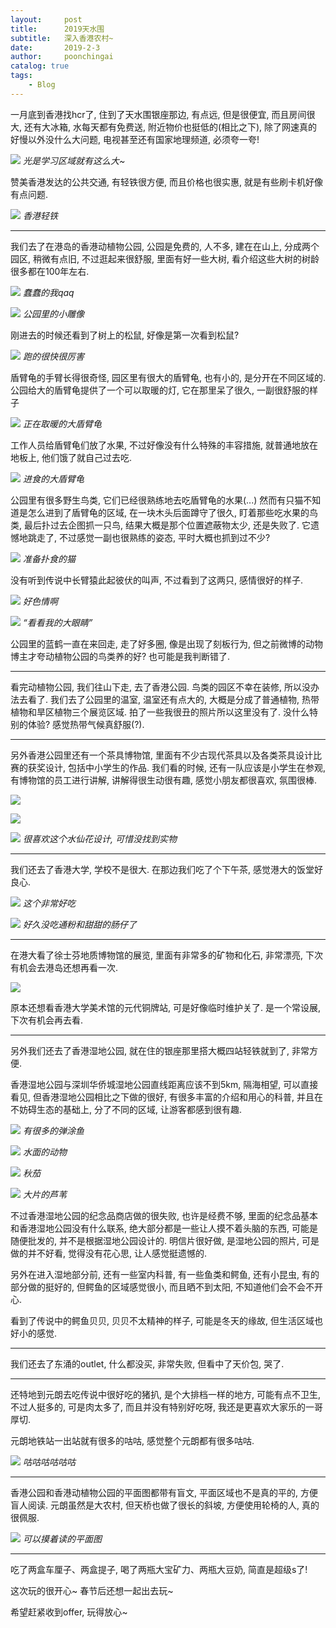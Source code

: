 ```yaml
---
layout:     post
title:      2019天水围
subtitle:   深入香港农村~
date:       2019-2-3
author:     poonchingai
catalog: true
tags:
    - Blog
---
```



一月底到香港找hcr了, 住到了天水围银座那边, 有点远, 但是很便宜, 而且房间很大, 还有大冰箱, 水每天都有免费送, 附近物价也挺低的(相比之下), 除了网速真的好慢以外没什么大问题, 电视甚至还有国家地理频道, 必须夸一夸!

![](https://ws3.sinaimg.cn/large/006tNc79gy1fztd2ycc4oj31400u0kjl.jpg)
*光是学习区域就有这么大~*

赞美香港发达的公共交通, 有轻铁很方便, 而且价格也很实惠, 就是有些刷卡机好像有点问题.

![](https://ws1.sinaimg.cn/large/006tNc79gy1fztd59zuc4j318y0u0npn.jpg)
*香港轻铁*

---

我们去了在港岛的香港动植物公园, 公园是免费的, 人不多, 建在在山上, 分成两个园区, 稍微有点旧, 不过逛起来很舒服, 里面有好一些大树, 看介绍这些大树的树龄很多都在100年左右.

![](https://ws3.sinaimg.cn/large/006tNc79gy1fztdpac42fj318y0u0npo.jpg)
*蠢蠢的我qaq*

![](https://ws2.sinaimg.cn/large/006tNc79gy1fztdlsdpccj318y0u0qvh.jpg)
*公园里的小雕像*

刚进去的时候还看到了树上的松鼠, 好像是第一次看到松鼠?

![](https://ws1.sinaimg.cn/large/006tNc79gy1fztdkqa6mij318y0u0b2l.jpg)
*跑的很快很厉害*

盾臂龟的手臂长得很奇怪, 园区里有很大的盾臂龟, 也有小的, 是分开在不同区域的. 公园给大的盾臂龟提供了一个可以取暖的灯, 它在那里呆了很久, 一副很舒服的样子

![](https://ws1.sinaimg.cn/large/006tNc79gy1fztdbpy80nj318y0u07wu.jpg)
*正在取暖的大盾臂龟*

工作人员给盾臂龟们放了水果, 不过好像没有什么特殊的丰容措施, 就普通地放在地板上, 他们饿了就自己过去吃.

![](https://ws3.sinaimg.cn/large/006tNc79gy1fztdcud1t5j318y0u0npp.jpg)
*进食的大盾臂龟*

公园里有很多野生鸟类, 它们已经很熟练地去吃盾臂龟的水果(...) 然而有只猫不知道是怎么进到了盾臂龟的区域, 在一块木头后面蹲守了很久, 盯着那些吃水果的鸟类, 最后扑过去企图抓一只鸟, 结果大概是那个位置遮蔽物太少, 还是失败了. 它遗憾地跳走了, 不过感觉一副也很熟练的姿态, 平时大概也抓到过不少?

![](https://ws4.sinaimg.cn/large/006tNc79gy1fztdeahakbj318y0u0x71.jpg)
*准备扑食的猫*

没有听到传说中长臂猿此起彼伏的叫声, 不过看到了这两只, 感情很好的样子.

![](https://ws3.sinaimg.cn/large/006tNc79gy1fztdgy8f3kj318y0u0kjw.jpg)
*好色情啊*

![](https://ws2.sinaimg.cn/large/006tNc79gy1fztdhj9qf3j318y0u0b2k.jpg)
*“看看我的大眼睛”*

公园里的蓝鹤一直在来回走, 走了好多圈, 像是出现了刻板行为, 但之前微博的动物博主才夸动植物公园的鸟类养的好? 也可能是我判断错了.

---

看完动植物公园, 我们往山下走, 去了香港公园. 鸟类的园区不幸在装修, 所以没办法去看了. 我们去了公园里的温室, 温室还有点大的, 大概是分成了普通植物, 热带植物和旱区植物三个展览区域. 拍了一些我很丑的照片所以这里没有了. 没什么特别的体验? 感觉热带气候真舒服(?).

---

另外香港公园里还有一个茶具博物馆, 里面有不少古现代茶具以及各类茶具设计比赛的获奖设计, 包括中小学生的作品. 我们看的时候, 还有一队应该是小学生在参观, 有博物馆的员工进行讲解, 讲解得很生动很有趣, 感觉小朋友都很喜欢, 氛围很棒.

![](https://ws1.sinaimg.cn/large/006tNc79gy1fztdvuf82jj318y0u0qvf.jpg)

![](https://ws3.sinaimg.cn/large/006tNc79gy1fztdwne4cbj318y0u0npo.jpg)

![](https://ws1.sinaimg.cn/large/006tNc79gy1fztdybp69vj31400u0e81.jpg)
*很喜欢这个水仙花设计, 可惜没找到实物*

---

我们还去了香港大学, 学校不是很大. 在那边我们吃了个下午茶, 感觉港大的饭堂好良心.

![](https://ws1.sinaimg.cn/large/006tNc79gy1fztdz0x6uuj30u00u0b29.jpg)
*这个非常好吃*

![](https://ws3.sinaimg.cn/large/006tNc79gy1fztdyzcbgrj30u00u0npd.jpg)
*好久没吃通粉和甜甜的肠仔了*

---

在港大看了徐士芬地质博物馆的展览, 里面有非常多的矿物和化石, 非常漂亮, 下次有机会去港岛还想再看一次.

![](https://ws1.sinaimg.cn/large/006tNc79gy1fzte46lf4ej30u00u0npd.jpg)

原本还想看香港大学美术馆的元代铜牌站, 可是好像临时维护关了. 是一个常设展, 下次有机会再去看.

---

另外我们还去了香港湿地公园, 就在住的银座那里搭大概四站轻铁就到了, 非常方便.

香港湿地公园与深圳华侨城湿地公园直线距离应该不到5km, 隔海相望, 可以直接看见, 但香港湿地公园相比之下做的很好, 有很多丰富的介绍和用心的科普, 并且在不妨碍生态的基础上, 分了不同的区域, 让游客都感到很有趣.

![](https://ws4.sinaimg.cn/large/006tNc79gy1fzte98xsezj318y0u0u19.jpg)
*有很多的弹涂鱼*

![](https://ws1.sinaimg.cn/large/006tNc79gy1fzte8s4gufj318y0u04r0.jpg)
*水面的动物*

![](https://ws1.sinaimg.cn/large/006tNc79gy1fzted2n225j318y0u0b2n.jpg)
*秋茄*

![](https://ws1.sinaimg.cn/large/006tNc79gy1fztednzrg2j318y0u0he5.jpg)
*大片的芦苇*

不过香港湿地公园的纪念品商店做的很失败, 也许是经费不够, 里面的纪念品基本和香港湿地公园没有什么联系, 绝大部分都是一些让人摸不着头脑的东西, 可能是随便批发的, 并不是根据湿地公园设计的. 明信片很好做, 是湿地公园的照片, 可是做的并不好看, 觉得没有花心思, 让人感觉挺遗憾的.

另外在进入湿地部分前, 还有一些室内科普, 有一些鱼类和鳄鱼, 还有小昆虫, 有的部分做的挺好的, 但鳄鱼的区域感觉很小, 而且晒不到太阳, 不知道他们会不会不开心.

看到了传说中的鳄鱼贝贝, 贝贝不太精神的样子, 可能是冬天的缘故, 但生活区域也好小的感觉.

---

我们还去了东涌的outlet, 什么都没买, 非常失败, 但看中了天价包, 哭了.

---

还特地到元朗去吃传说中很好吃的猪扒, 是个大排档一样的地方, 可能有点不卫生, 不过人挺多的, 可是肉太多了, 而且并没有特别好吃呀, 我还是更喜欢大家乐的一哥厚切.

元朗地铁站一出站就有很多的咕咕, 感觉整个元朗都有很多咕咕.

![](https://ws1.sinaimg.cn/large/006tNc79gy1fztelhtvngj31400u0hdu.jpg)
*咕咕咕咕咕咕*

---

香港公园和香港动植物公园的平面图都带有盲文, 平面区域也不是真的平的, 方便盲人阅读. 元朗虽然是大农村, 但天桥也做了很长的斜坡, 方便使用轮椅的人, 真的很佩服.

![](https://ws3.sinaimg.cn/large/006tNc79gy1fztenj8wtkj30u0140e82.jpg)
*可以摸着读的平面图*

---

吃了两盒车厘子、两盒提子, 喝了两瓶大宝矿力、两瓶大豆奶, 简直是超级s了!

这次玩的很开心~ 春节后还想一起出去玩~

希望赶紧收到offer, 玩得放心~